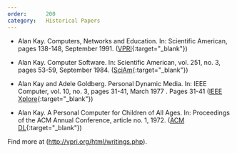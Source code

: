 ```yaml
---
order:      200
category:   Historical Papers
---
```

- Alan Kay.
  Computers, Networks and Education.
  In: Scientific American, pages 138-148, September 1991.
    ([VPRI](<http://www.vpri.org/pdf/sci_amer_article.pdf>){:target="_blank"})

- Alan Kay.
  Computer Software.
  In: Scientific American, vol. 251, no. 3, pages 53-59, September 1984.
    ([SciAm](<http://www.nature.com/scientificamerican/journal/v251/n3/index.html>){:target="_blank"})

- Alan Kay and Adele Goldberg.
  Personal Dynamic Media.
  In: IEEE Computer, vol. 10, no. 3, pages 31-41, March 1977 .
Pages 31-41
    ([IEEE Xplore](<http://ieeexplore.ieee.org/xpl/articleDetails.jsp?arnumber=1646405>){:target="_blank"})

- Alan Kay.
  A Personal Computer for Children of All Ages.
  In: Proceedings of the ACM Annual Conference, article no. 1, 1972.
    ([ACM DL](<http://dl.acm.org/citation.cfm?id=1971922>){:target="_blank"})

Find more at (http://vpri.org/html/writings.php).
